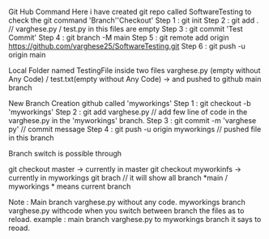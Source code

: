 Git Hub Command
Here i have created git repo called SoftwareTesting to check the git command 'Branch''Checkout'
Step 1 : git init
Step 2 : git add . // varghese.py / test.py in this files are empty
Step 3 : git commit 'Test Commit'
Step 4 : git branch -M main
Step 5 : git remote add origin https://github.com/varghese25/SoftwareTesting.git
Step 6 : git push -u origin main

Local Folder named TestingFile inside two files varghese.py (empty without Any Code) / test.txt(empty without Any Code) -> and pushed to github main branch

New Branch Creation github called 'myworkings'
Step 1 : git checkout -b 'myworkings'
Step 2 : git add varghese.py // add few line of code in the varghese.py in the 'myworkings' branch.
Step 3 : git commit -m 'varghese py' // commit message
Step 4 : git push  -u origin myworkings // pushed file in this branch

Branch switch is possible through

git checkout master -> currently in master
git checkout myworkinfs -> currently in myworkings 
git brach // it will show all branch    *main / myworkings * means current branch


Note : Main branch varghese.py without any code. myworkings branch varghese.py withcode when you switch between branch the files as to reload. 
 example : main branch varghese.py to myworkings branch it says to reoad.



